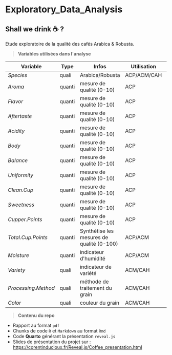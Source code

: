 # Exploratory_Data_Analysis

## Shall we drink :coffee: ?

Etude exploratoire de la qualité des cafés Arabica & Robusta.

> **Variables utilisées dans l'analyse**

|  Variable           | Type   | Infos                                     | Utilisation |   |
|---------------------|--------|-------------------------------------------|-------------|---|
| _Species_           | quali  | Arabica/Robusta                           | ACP/ACM/CAH |   |
| _Aroma_             | quanti | mesure de qualité (0-10)                  | ACP         |   |
| _Flavor_            | quanti | mesure de qualité (0-10)                  | ACP         |   |
| _Aftertaste_        | quanti | mesure de qualité (0-10)                  | ACP         |   |
| _Acidity_           | quanti | mesure de qualité (0-10)                  | ACP         |   |
| _Body_              | quanti | mesure de qualité (0-10)                  | ACP         |   |
| _Balance_           | quanti | mesure de qualité (0-10)                  | ACP         |   |
| _Uniformity_        | quanti | mesure de qualité (0-10)                  | ACP         |   |
| _Clean.Cup_         | quanti | mesure de qualité (0-10)                  | ACP         |   |
| _Sweetness_         | quanti | mesure de qualité (0-10)                  | ACP         |   |
| _Cupper.Points_     | quanti | mesure de qualité (0-10)                  | ACP         |   |
| _Total.Cup.Points_  | quanti | Synthétise les mesures de qualité (0-100) | ACP/ACM     |   |
| _Moisture_          | quanti | indicateur d'humidité                     | ACP/ACM     |   |
| _Variety_           | quali  | indicateur de variété                     | ACM/CAH     |   |
| _Processing.Method_ | quali  | méthode de traitement du grain            | ACM/CAH     |   |
| _Color_             | quali  | couleur du grain                          | ACM/CAH     |   |

> **Contenu du repo**

- Rapport au format `pdf`
- Chunks de code `R` et `Markdown` au format `Rmd`
- Code **Quarto** générant la présentation `reveal.js`
- Slides de présentation du projet sur : https://corentinducloux.fr/Reveal.js/Coffee_presentation.html
